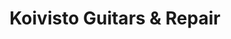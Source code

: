 ---
title: "Koivisto Guitars & Repair"
url: /glasgow/koivisto-guitars-und-repair/
shop: Instrumente
---